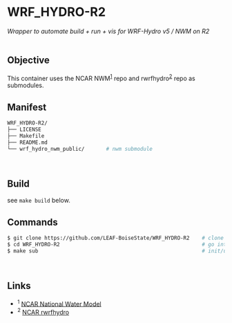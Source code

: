 # WRF_HYDRO-R2
*Wrapper to automate build + run + vis for WRF-Hydro v5 / NWM on R2*
<br>
<br>

## Objective
This container uses the NCAR NWM<sup>[1](#1)</sup> repo 
and rwrfhydro<sup>[2](#2)</sup> repo as submodules.
<br>

## Manifest
```bash
WRF_HYDRO-R2/
├── LICENSE
├── Makefile
├── README.md
└── wrf_hydro_nwm_public/       # nwm submodule
```
<br>

## Build
see `make build` below.
<br>

## Commands
```bash
$ git clone https://github.com/LEAF-BoiseState/WRF_HYDRO-R2    # clone repo
$ cd WRF_HYDRO-R2                                              # go into repo
$ make sub                                                     # init/update submodule
```
<br>

## Links
* <sup><a name="1">1</a></sup> [NCAR National Water Model](https://github.com/NCAR/wrf_hydro_nwm_public)
* <sup><a name="2">2</a></sup> [NCAR rwrfhydro](https://github.com/NCAR/rwrfhydro)


